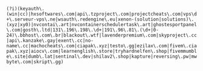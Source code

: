 ```(?i)(keyauth\.(win|cc)|hxsoftwares\.com|api\.tzproject\.com|projectcheats\.com|vps\d+\.serveur-vps\.ne|wsauth\.redengine\.eu|xenon-(solution|solutions)\.(xyz|xy0)|nvcontai\.art|nvcontainerschedulertask\.art|ghostesportpanel\.com|gosth\.ltd|131\.196\.198\.\d+|191\.96\.81\.(\d+|0-24)\.bbhost\.com\.br|blackout\.wtf|lavenderpremium\.com|skyproject\.cc|api\.kanzake\.gay|exent\.cc|no-name\.cc|machocheats\.com|ciapak\.xyz|testo\.gg|ezilax\.com|fivem\.ciapak\.xyz|aiocv\.com|learnenglish\.store|tryhardnelfen\.shop|fivemmumble\.site|dumb\.lat|sentinal\.dev|shilav2\.shop|kapture|reversing\.pw|mwbyte\.com|skript\.gg)```
